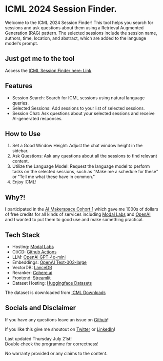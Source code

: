 # ICML 2024 Session Finder. 
Welcome to the ICML 2024 Session Finder! This tool helps you search for sessions and ask questions about them using a Retrieval Augmented Generation (RAG) pattern. The selected sessions include the session name, authors, time, location, and abstract, which are added to the language model's prompt.  

## Just get me to the tool
Access the [ICML Session Finder here: Link](https://lukasmosser--icml-finder-run.modal.run/)

## Features 
- Session Search: Search for ICML sessions using natural language queries.
- Selected Sessions: Add sessions to your list of selected sessions.
- Session Chat: Ask questions about your selected sessions and receive AI-generated responses.

## How to Use
1. Set a Good Window Height: Adjust the chat window height in the sidebar.
2. Ask Questions: Ask any questions about all the sessions to find relevant content.
3. Utilize the Language Model: Request the language model to perform tasks on the selected sessions, such as "Make me a schedule for these" or "Tell me what these have in common."
4. Enjoy ICML!

## Why?!
I participated in the [AI Makerspace Cohort 1](https://github.com/AI-Maker-Space/LLM-Ops-Cohort-1) which gave me 1000s of dollars of free credits for all kinds of services including [Modal Labs](https://modal.com/)  and [OpenAI](https://openai.com) and I wanted to put them to good use and make something practical.  

## Tech Stack

- Hosting: [Modal Labs](https://modal.com/)  
- CI/CD:  [Github Actions](https://github.com)
- LLM: [OpenAI GPT-4o-mini](https://openai.com/index/gpt-4o-mini-advancing-cost-efficient-intelligence/)
- Embeddings:  [OpenAI Text-003-large](https://openai.com/index/new-embedding-models-and-api-updates/)
- VectorDB: [LanceDB](https://lancedb.com/)
- Reranker: [Cohere.ai](https://cohere.ai)
- Frontend: [Streamlit](https://streamlit.com)
- Dataset Hosting: [Huggingface Datasets](https://huggingface.co/datasets/porestar/icml2024_embeddings)

The dataset is downloaded from [ICML Downloads](https://icml.cc/Downloads)

## Socials and Disclaimer
If you have any questions leave an issue on [Github](https://github.com/LukasMosser/icml2024_finder)!

If you like this give me shoutout on [Twitter](https://twitter.com/porestar) or [LinkedIn](https://www.linkedin.com/in/lukas-mosser/)!

Last updated Thursday July 21st!   
Double check the programme for correctness!

No warranty provided or any claims to the content. 